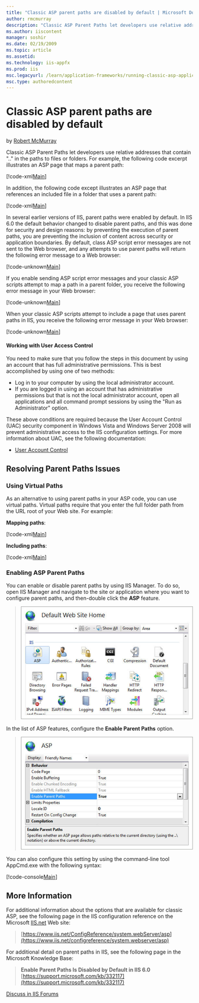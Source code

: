 ```yaml
---
title: "Classic ASP parent paths are disabled by default | Microsoft Docs"
author: rmcmurray
description: "Classic ASP Parent Paths let developers use relative addresses that contain '..' in the paths to files or folders. For example, the following code excerpt il..."
ms.author: iiscontent
manager: soshir
ms.date: 02/19/2009
ms.topic: article
ms.assetid: 
ms.technology: iis-appfx
ms.prod: iis
msc.legacyurl: /learn/application-frameworks/running-classic-asp-applications-on-iis-7-and-iis-8/classic-asp-parent-paths-are-disabled-by-default
msc.type: authoredcontent
---
```

Classic ASP parent paths are disabled by default
====================
by [Robert McMurray](https://github.com/rmcmurray)

Classic ASP Parent Paths let developers use relative addresses that contain ".." in the paths to files or folders. For example, the following code excerpt illustrates an ASP page that maps a parent path:

[!code-xml[Main](classic-asp-parent-paths-are-disabled-by-default/samples/sample1.xml)]

In addition, the following code except illustrates an ASP page that references an included file in a folder that uses a parent path:

[!code-xml[Main](classic-asp-parent-paths-are-disabled-by-default/samples/sample2.xml)]

In several earlier versions of IIS, parent paths were enabled by default. In IIS 6.0 the default behavior changed to disable parent paths, and this was done for security and design reasons: by preventing the execution of parent paths, you are preventing the inclusion of content across security or application boundaries. By default, class ASP script error messages are not sent to the Web browser, and any attempts to use parent paths will return the following error message to a Web browser:

[!code-unknown[Main](classic-asp-parent-paths-are-disabled-by-default/samples/sample-127250-3.unknown)]

If you enable sending ASP script error messages and your classic ASP scripts attempt to map a path in a parent folder, you receive the following error message in your Web browser:

[!code-unknown[Main](classic-asp-parent-paths-are-disabled-by-default/samples/sample-127250-4.unknown)]

When your classic ASP scripts attempt to include a page that uses parent paths in IIS, you receive the following error message in your Web browser:

[!code-unknown[Main](classic-asp-parent-paths-are-disabled-by-default/samples/sample-127250-5.unknown)]

#### Working with User Access Control

You need to make sure that you follow the steps in this document by using an account that has full administrative permissions. This is best accomplished by using one of two methods:

- Log in to your computer by using the local administrator account.
- If you are logged in using an account that has administrative permissions but that is not the local administrator account, open all applications and all command prompt sessions by using the "Run as Administrator" option.

These above conditions are required because the User Account Control (UAC) security component in Windows Vista and Windows Server 2008 will prevent administrative access to the IIS configuration settings. For more information about UAC, see the following documentation:

- [User Account Control](https://go.microsoft.com/fwlink/?LinkId=113664)

## Resolving Parent Paths Issues

### Using Virtual Paths

As an alternative to using parent paths in your ASP code, you can use virtual paths. Virtual paths require that you enter the full folder path from the URL root of your Web site. For example:

**Mapping paths**:

[!code-xml[Main](classic-asp-parent-paths-are-disabled-by-default/samples/sample6.xml)]

**Including paths**:

[!code-xml[Main](classic-asp-parent-paths-are-disabled-by-default/samples/sample7.xml)]

### Enabling ASP Parent Paths

You can enable or disable parent paths by using IIS Manager. To do so, open IIS Manager and navigate to the site or application where you want to configure parent paths, and then-double click the **ASP** feature.

> [![](classic-asp-parent-paths-are-disabled-by-default/_static/image2.jpg)](classic-asp-parent-paths-are-disabled-by-default/_static/image1.jpg)


In the list of ASP features, configure the **Enable Parent Paths** option.

> [![](classic-asp-parent-paths-are-disabled-by-default/_static/image4.jpg)](classic-asp-parent-paths-are-disabled-by-default/_static/image3.jpg)


You can also configure this setting by using the command-line tool AppCmd.exe with the following syntax:

[!code-console[Main](classic-asp-parent-paths-are-disabled-by-default/samples/sample8.cmd)]

## More Information

For additional information about the options that are available for classic ASP, see the following page in the IIS configuration reference on the Microsoft [IIS.net](https://www.iis.net/) Web site:

> [https://www.iis.net/ConfigReference/system.webServer/asp](https://www.iis.net/configreference/system.webserver/asp)


For additional detail on parent paths in IIS, see the following page in the Microsoft Knowledge Base:

> **Enable Parent Paths Is Disabled by Default in IIS 6.0**  
> [https://support.microsoft.com/kb/332117](https://support.microsoft.com/kb/332117)


[Discuss in IIS Forums](https://forums.iis.net/1044.aspx)